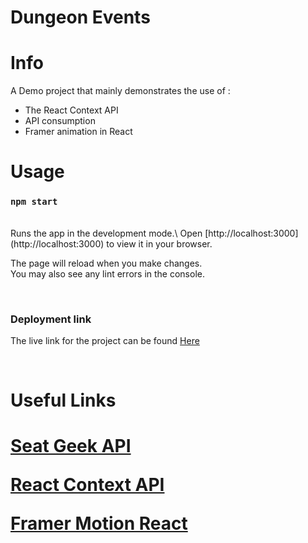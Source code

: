 # Dungeon Events

<h1> Info </h1>

A Demo project that mainly demonstrates the use of :

<ul>
	<li> The React Context API </li>
	<li> API consumption </li>
	<li> Framer animation in React </li>
</ul>

<h1> Usage </h1>

### `npm start`
<br>
Runs the app in the development mode.\
Open [http://localhost:3000](http://localhost:3000) to view it in your browser.

The page will reload when you make changes.\
You may also see any lint errors in the console.

<br>

### Deployment link

The live link for the project can be found [Here](https://dungeon-music.vercel.app/`)

<br>

<h1> Useful Links <h1>

<p>

[Seat Geek API](https://platform.seatgeek.com/)
</p>

<p>

[React Context API](https://react.dev/reference/react/useContext)

</p>

<p>

[Framer Motion React](https://www.framer.com/motion/introduction/)

</p>

